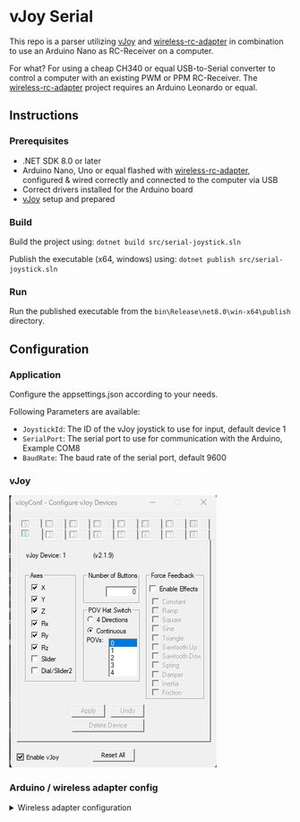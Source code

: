 # vJoy Serial

This repo is a parser utilizing [vJoy](https://github.com/jshafer817/vJoy) and [wireless-rc-adapter](https://github.com/wireless-rc-adapter/wireless-rc-adapter) in combination to use an Arduino Nano as RC-Receiver on a computer.

For what? For using a cheap CH340 or equal USB-to-Serial converter to control a computer with an existing PWM or PPM RC-Receiver. The [wireless-rc-adapter](https://github.com/wireless-rc-adapter/wireless-rc-adapter) project requires an Arduino Leonardo or equal.

## Instructions

### Prerequisites
- .NET SDK 8.0 or later
- Arduino Nano, Uno or equal flashed with [wireless-rc-adapter](https://github.com/wireless-rc-adapter/wireless-rc-adapter), configured & wired correctly and connected to the computer via USB
- Correct drivers installed for the Arduino board
- [vJoy](https://github.com/jshafer817/vJoy) setup and prepared

### Build
Build the project using:
`dotnet build src/serial-joystick.sln`

Publish the executable (x64, windows) using:
`dotnet publish src/serial-joystick.sln`

### Run
Run the published executable from the `bin\Release\net8.0\win-x64\publish` directory.

## Configuration

### Application
Configure the appsettings.json according to your needs.

Following Parameters are available:
- `JoystickId`: The ID of the vJoy joystick to use for input, default device 1
- `SerialPort`: The serial port to use for communication with the Arduino, Example COM8
- `BaudRate`: The baud rate of the serial port, default 9600

### vJoy
![vjoy controller setup](docs/vjoy-config.png)

### Arduino / wireless adapter config

<details>
<summary>Wireless adapter configuration</summary>

```CPP
    /* Wireless RC Adapter v2.1
    *  http://wireless-rc-adapter.github.io
    * 
    * Connects an RC receiver as a HID compatible
    * joystick to almost any kind of device, with
    * just a simple USB cable.
    * 
    *  GregNau    2015-2019
    */


    // Configuration options
    //  (Wiki: http://github.com/wireless-rc-adapter/wireless-rc-adapter/wiki)

    // >>> Input signal modulation (uncomment only one!) <<<
    #define PWM_RECEIVER  // Enable Pulse Width Modulation receiver
    //#define PPM_RECEIVER  // Enable Pulse Position Modulation receiver

    //#define CHANNELS 8  // Override the default 6 channels (PPM max: 8, PWM max: 6)

    // >>> Serial-Debug options for troubleshooting <<<
    //#define SERIAL_DEBUG  // Enable Serial Debug by uncommenting this line
    //#define SERIAL_SPD 115200  // Set debug bitrate between 9600-115200 bps (default: 9600)

    // >>> Calibration settings <<<
    // #define CAL_CHANNEL 3  // Set which channel can trigger calibration on boot (default: 3 or 1)
    //#define CAL_TIMEOUT 7000  // Custom delay in milliseconds to auto-accept calibration data (default: 5000)
    #define CAL_DISABLE  // Uncommenting this line causes the calibration to be disabled *
    // (* when calibration disabled, do not forget to set stick center and halfway below!)

    // >>> Joystick settings <<<
    //#define STICK_CENTER 1500  // Configure custom stick center value (disables calibration! | default: 1500)
    //#define STICK_HALFWAY 500  // Define custom halfway value (disables calibration! | default: 500)
    //#define THRESHOLD 100  // Customize channel value detection threshold (disables calibration! | default: 100)
    //#define BTN0_KEY_LOW 'u'  // Assign keyboard key to send when Button-0 is in LOW position
    //#define BTN0_KEY_HIGH 'i'  // Assign keyboard key to send whe Button-0 is in HIGH position
    //#define BTN1_KEY_LOW 'c'  // Assign keyboard key to send when Button-1 is in LOW position
    //#define BTN1_KEY_HIGH 'c'  // Assign keyboard key to send when Button-1 is in HIGH position
    
    // >>> Fixes, workarounds, etc <<<
    //#define FUTABA  // Futaba PPM fix (disables calibration!)
    //#define COMPAT_FIX  // In case of joystick issues, try to enable this option. (eg. Aerofly sim)

    // End of Configuration options
```
</details>